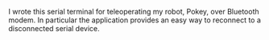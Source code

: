 I wrote this serial terminal for teleoperating my robot, Pokey, over Bluetooth modem.  In particular the application provides an easy way to reconnect to a disconnected serial device.